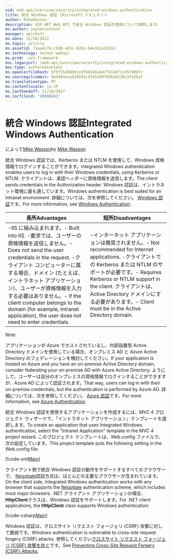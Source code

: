 ```yaml
---
uid: web-api/overview/security/integrated-windows-authentication
title: 統合 Windows 認証 |Microsoft ドキュメント
author: MikeWasson
description: ASP.NET Web API で統合 Windows 認証の使用について説明します。
ms.author: aspnetcontent
manager: wpickett
ms.date: 12/18/2012
ms.topic: article
ms.assetid: 71ee4c78-c500-4d1c-b761-b4e161a291b5
ms.technology: dotnet-webapi
ms.prod: .net-framework
msc.legacyurl: /web-api/overview/security/integrated-windows-authentication
msc.type: authoredcontent
ms.openlocfilehash: bf5f55d98d61cdfdd246a847f41a6f1c65f00bfc
ms.sourcegitcommit: 9a9483aceb34591c97451997036a9120c3fe2baf
ms.translationtype: MT
ms.contentlocale: ja-JP
ms.lasthandoff: 11/10/2017
ms.locfileid: "26508161"
---
```

<a name="integrated-windows-authentication"></a><span data-ttu-id="5b917-103">統合 Windows 認証</span><span class="sxs-lookup"><span data-stu-id="5b917-103">Integrated Windows Authentication</span></span>
====================
<span data-ttu-id="5b917-104">によって[Mike Wasson](https://github.com/MikeWasson)</span><span class="sxs-lookup"><span data-stu-id="5b917-104">by [Mike Wasson](https://github.com/MikeWasson)</span></span>

<span data-ttu-id="5b917-105">統合 Windows 認証では、Kerberos または NTLM を使用して、Windows 資格情報でログインすることができます。</span><span class="sxs-lookup"><span data-stu-id="5b917-105">Integrated Windows authentication enables users to log in with their Windows credentials, using Kerberos or NTLM.</span></span> <span data-ttu-id="5b917-106">クライアントは、承認ヘッダーに資格情報を送信します。</span><span class="sxs-lookup"><span data-stu-id="5b917-106">The client sends credentials in the Authorization header.</span></span> <span data-ttu-id="5b917-107">Windows 認証は、イントラネット環境に最も適しています。</span><span class="sxs-lookup"><span data-stu-id="5b917-107">Windows authentication is best suited for an intranet environment.</span></span> <span data-ttu-id="5b917-108">詳細については、次を参照してください。 [Windows 認証](https://www.iis.net/configreference/system.webserver/security/authentication/windowsauthentication)です。</span><span class="sxs-lookup"><span data-stu-id="5b917-108">For more information, see [Windows Authentication](https://www.iis.net/configreference/system.webserver/security/authentication/windowsauthentication).</span></span>

| <span data-ttu-id="5b917-109">長所</span><span class="sxs-lookup"><span data-stu-id="5b917-109">Advantages</span></span> | <span data-ttu-id="5b917-110">短所</span><span class="sxs-lookup"><span data-stu-id="5b917-110">Disadvantages</span></span> |
| --- | --- |
| <span data-ttu-id="5b917-111">-IIS に組み込まれます。</span><span class="sxs-lookup"><span data-stu-id="5b917-111">- Built into IIS.</span></span> <span data-ttu-id="5b917-112">-要求では、ユーザーの資格情報を送信しません。</span><span class="sxs-lookup"><span data-stu-id="5b917-112">- Does not send the user credentials in the request.</span></span> <span data-ttu-id="5b917-113">-クライアント コンピューターに属する場合、ドメイン (たとえば、イントラネット アプリケーション)、ユーザーが資格情報を入力する必要はありません。</span><span class="sxs-lookup"><span data-stu-id="5b917-113">- If the client computer belongs to the domain (for example, intranet application), the user does not need to enter credentials.</span></span> | <span data-ttu-id="5b917-114">-インターネット アプリケーションは推奨されません。</span><span class="sxs-lookup"><span data-stu-id="5b917-114">- Not recommended for Internet applications.</span></span> <span data-ttu-id="5b917-115">-クライアントでの Kerberos または NTLM のサポートが必要です。</span><span class="sxs-lookup"><span data-stu-id="5b917-115">- Requires Kerberos or NTLM support in the client.</span></span> <span data-ttu-id="5b917-116">クライアントは、Active Directory ドメインにする必要があります。</span><span class="sxs-lookup"><span data-stu-id="5b917-116">- Client must be in the Active Directory domain.</span></span> |

> [!NOTE]
> <span data-ttu-id="5b917-117">アプリケーションが Azure でホストされているし、内部設置型 Active Directory ドメインを使用している場合、オンプレミス AD と Azure Active Directory のフェデレーションを検討してください。</span><span class="sxs-lookup"><span data-stu-id="5b917-117">If your application is hosted on Azure and you have an on-premise Active Directory domain, consider federating your on-premise AD with Azure Active Directory.</span></span> <span data-ttu-id="5b917-118">ようにして、ユーザーは自分のオンプレミスの資格情報でログインすることができますが、Azure AD によって認証されます。</span><span class="sxs-lookup"><span data-stu-id="5b917-118">That way, users can log in with their on-premise credentials, but the authentication is performed by Azure AD.</span></span> <span data-ttu-id="5b917-119">詳細については、次を参照してください。 [Azure 認証](../../../visual-studio/overview/2012/windows-azure-authentication.md)です。</span><span class="sxs-lookup"><span data-stu-id="5b917-119">For more information, see [Azure Authentication](../../../visual-studio/overview/2012/windows-azure-authentication.md).</span></span>


<span data-ttu-id="5b917-120">統合 Windows 認証を使用するアプリケーションを作成するには、MVC 4 プロジェクト ウィザードで、「イントラネット アプリケーション」テンプレートを選択します。</span><span class="sxs-lookup"><span data-stu-id="5b917-120">To create an application that uses Integrated Windows authentication, select the "Intranet Application" template in the MVC 4 project wizard.</span></span> <span data-ttu-id="5b917-121">このプロジェクト テンプレートは、Web.config ファイルで、次の設定しています。</span><span class="sxs-lookup"><span data-stu-id="5b917-121">This project template puts the following setting in the Web.config file:</span></span>

[!code-xml[Main](integrated-windows-authentication/samples/sample1.xml)]

<span data-ttu-id="5b917-122">クライアント側で統合 Windows 認証の動作をサポートするすべてのブラウザーで、 [Negotiate](http://www.ietf.org/rfc/rfc4559.txt)認証方式は、ほとんどの主要なブラウザーが含まれています。</span><span class="sxs-lookup"><span data-stu-id="5b917-122">On the client side, Integrated Windows authentication works with any browser that supports the [Negotiate](http://www.ietf.org/rfc/rfc4559.txt) authentication scheme, which includes most major browsers.</span></span> <span data-ttu-id="5b917-123">.NET クライアント アプリケーションの場合、 **HttpClient**クラスは、Windows 認証をサポートします。</span><span class="sxs-lookup"><span data-stu-id="5b917-123">For .NET client applications, the **HttpClient** class supports Windows authentication:</span></span>

[!code-csharp[Main](integrated-windows-authentication/samples/sample2.cs)]

<span data-ttu-id="5b917-124">Windows 認証は、クロスサイト リクエスト フォージェリ (CSRF) 攻撃に対して脆弱です。</span><span class="sxs-lookup"><span data-stu-id="5b917-124">Windows authentication is vulnerable to cross-site request forgery (CSRF) attacks.</span></span> <span data-ttu-id="5b917-125">参照してください[クロスサイト リクエスト フォージェリ (CSRF) 攻撃を防ぐ](preventing-cross-site-request-forgery-csrf-attacks.md)です。</span><span class="sxs-lookup"><span data-stu-id="5b917-125">See [Preventing Cross-Site Request Forgery (CSRF) Attacks](preventing-cross-site-request-forgery-csrf-attacks.md).</span></span>
